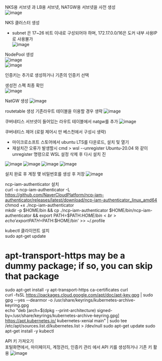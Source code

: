NKS용 서브넷 과 LB용 서브넷, NATGW용 서브넷을 사전 생성<br>
![image](https://github.com/clabi-lab/kubernetes/assets/142856874/c6dfa2da-00d4-4954-9750-d1f58c3f29bb)<br>

NKS 클러스터 생성<br>
 - subnet 은 17~26 비트 이내로 구성되어야 하며, 172.17.0.0/16은 도커 내부 사용IP로 사용불가<br>
![image](https://github.com/clabi-lab/kubernetes/assets/142856874/eddb11cc-d2c1-4629-a6d3-107460249780)<br>

NodePool 생성<br>
![image](https://github.com/clabi-lab/kubernetes/assets/142856874/4399fb68-0937-4af2-8247-a6236528a2c6)<br>
![image](https://github.com/clabi-lab/kubernetes/assets/142856874/0b55c8d3-d769-427f-9d31-16e030c6d8c4)

인증키는 추가로 생성하거나 기존의 인증키 선택

생성전 스펙 최종 확인<br>
![image](https://github.com/clabi-lab/kubernetes/assets/142856874/78ec33e2-92b4-42d3-acd3-bbd15970fa6b)

NatGW 생성
![image](https://github.com/clabi-lab/kubernetes/assets/142856874/14a342da-41ba-43a5-ba3f-5b56f494b8ad)

routetable 생성 기존라우트 테이블을 이용할 경우 생략
![image](https://github.com/clabi-lab/kubernetes/assets/142856874/67a63954-6b9e-459b-b017-afaed426e834)

쿠버네티스 서브넷이 들어있는 라우트 테이블에서 natgw를 추가 
![image](https://github.com/clabi-lab/kubernetes/assets/142856874/33662c97-5691-47e9-a9d0-08652acae5b0)

쿠버네티스 제어 (로컬 제어시 만 베스천에서 구성시 생략)
- 마이크로소프트 스토어에서 ubuntu LTS를 다운로드, 설치 및 열기<br>
- 재설치간 오류가 발생할시 cmd > wsl --unregister Ubuntu-20.04 와 같이 unregister 명령으로 WSL 설정 삭제 후 다시 설치 진

![image](https://github.com/clabi-lab/kubernetes/assets/142856874/6c6cd8ed-2fa6-4b06-93dd-93ec828b673b)
![image](https://github.com/clabi-lab/kubernetes/assets/142856874/697097fc-f9b2-4183-a3e0-83ff2148beb5)
![image](https://github.com/clabi-lab/kubernetes/assets/142856874/b0cb453c-e4ab-48cc-b7cd-dad3db692351)
![image](https://github.com/clabi-lab/kubernetes/assets/142856874/38e11f06-0dea-4e2d-8480-e48b3cb33507)

설치 완료 후 계정 몇 비밀번호를 생성 후 저장
![image](https://github.com/clabi-lab/kubernetes/assets/142856874/29810583-3b07-4d20-8e89-25741f4fd629)

ncp-iam-authenticator 설치<br>
curl -o ncp-iam-authenticator -L https://github.com/NaverCloudPlatform/ncp-iam-authenticator/releases/latest/download/ncp-iam-authenticator_linux_amd64<br>
chmod +x ./ncp-iam-authenticator<br>
mkdir -p $HOME/bin && cp ./ncp-iam-authenticator $HOME/bin/ncp-iam-authenticator && export PATH=$PATH:$HOME/bin<br>
echo 'export PATH=$PATH:$HOME/bin' >> ~/.profile

kubectl 클라이언트 설치<br>
sudo apt-get update<br>
# apt-transport-https may be a dummy package; if so, you can skip that package<br>
sudo apt-get install -y apt-transport-https ca-certificates curl<br>
curl -fsSL https://packages.cloud.google.com/apt/doc/apt-key.gpg | sudo gpg --yes --dearmor -o /usr/share/keyrings/kubernetes-archive-keyring.gpg<br>
echo "deb [arch=$(dpkg --print-architecture) signed-by=/usr/share/keyrings/kubernetes-archive-keyring.gpg] https://apt.kubernetes.io/ kubernetes-xenial main" | sudo tee /etc/apt/sources.list.d/kubernetes.list > /dev/null
sudo apt-get update
sudo apt-get install -y kubectl

API 키 가져오기<br>
포털화면에서, 마이페이지, 계정관리, 인증키 관리 에서 API 키를 생성하거나 기존 키 활용
![image](https://github.com/clabi-lab/kubernetes/assets/142856874/dd520c7d-8611-466d-88b4-e6e808e74937)













